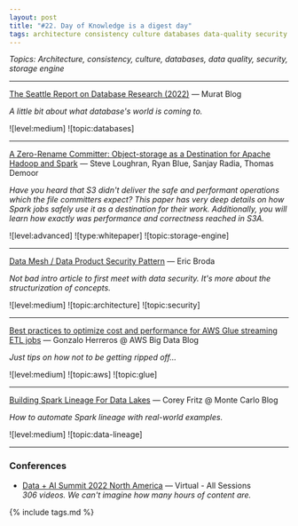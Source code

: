 ```yaml
---
layout: post
title: "#22. Day of Knowledge is a digest day"
tags: architecture consistency culture databases data-quality security storage-engine
---
```


*Topics: Architecture, consistency, culture, databases, data quality, security, storage engine*

<!--cut-->

---

[The Seattle Report on Database Research (2022)](http://muratbuffalo.blogspot.com/2022/08/the-seattle-report-on-database-research.html) — Murat Blog

*A little bit about what database's world is coming to.*

![level:medium] ![topic:databases]

---

[A Zero-Rename Committer: Object-storage as a Destination for Apache Hadoop and Spark](https://github.com/steveloughran/zero-rename-committer/releases/download/tag_release_2021-05-17/a_zero_rename_committer.pdf) — Steve Loughran, Ryan Blue, Sanjay Radia, Thomas Demoor 

*Have you heard that S3 didn't deliver the safe and performant operations which the file committers expect? This paper has very deep details on how Spark jobs safely use it as a destination for their work. Additionally, you will learn how exactly was performance and correctness reached in S3A.*

![level:advanced] ![type:whitepaper] ![topic:storage-engine]

---

[Data Mesh / Data Product Security Pattern](https://towardsdatascience.com/data-mesh-data-product-security-pattern-c5b93a27e82e) — Eric Broda

*Not bad intro article to first meet with data security. It's more about the structurization of concepts.*

![level:medium] ![topic:architecture] ![topic:security]

---

[Best practices to optimize cost and performance for AWS Glue streaming ETL jobs](https://aws.amazon.com/blogs/big-data/best-practices-to-optimize-cost-and-performance-for-aws-glue-streaming-etl-jobs) — Gonzalo Herreros @ AWS Big Data Blog

*Just tips on how not to be getting ripped off...*

![level:medium] ![topic:aws] ![topic:glue]

---

[Building Spark Lineage For Data Lakes](https://www.montecarlodata.com/blog-building-spark-lineage-for-data-lakes/) — Corey Fritz @ Monte Carlo Blog

*How to automate Spark lineage with real-world examples.*

![level:medium] ![topic:data-lineage]

---

### Conferences

- [Data + AI Summit 2022 North America](https://www.youtube.com/playlist?list=PLTPXxbhUt-YVWi_cf2UUDc9VZFLoRgu0l) — Virtual - All Sessions \
    *306 videos. We can't imagine how many hours of content are.*

{% include tags.md %}
